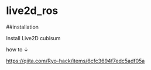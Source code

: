 # live2d_ros
##installation

Install Live2D cubisum

how to ↓

https://qiita.com/Ryo-hack/items/6cfc3694f7edc5adf05a
